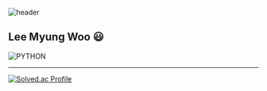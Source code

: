 

![header](https://capsule-render.vercel.app/api?type=cylinder&color=gradient&height=200&section=header&text=Welcome!%20&fontSize=90&TextBg=True&animation=fadeIn&fontcolor=ffffff&desc=Hi%20%I'm%20%20Fishphobia&descAlignY=75)

## Lee Myung Woo 😃
![PYTHON](https://img.shields.io/badge/Python-3776AB.svg?&style=for-the-badge&logo=Python&logoColor=yellow)

---

[![Solved.ac Profile](http://mazassumnida.wtf/api/v2/generate_badge?boj=fishphobia)](https://solved.ac/fishphobia/)



<!---
Fishphobiagg/Fishphobiagg is a ✨ special ✨ repository because its `README.md` (this file) appears on your GitHub profile.
You can click the Preview link to take a look at your changes.
--->
